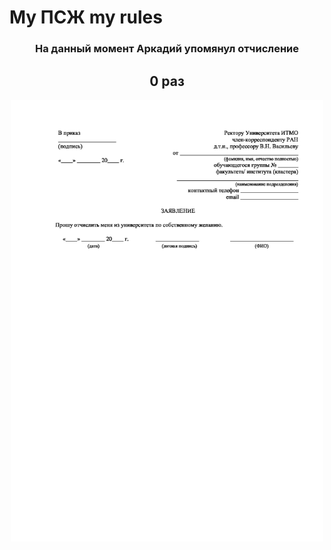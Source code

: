 # My ПСЖ my rules
<h3 align="center">На данный момент Аркадий упомянул отчисление</h3>
<h2 align="center"> 0  раз</h2>
<p align="center"><img src="./psj.jpeg" width="500px"></p>
